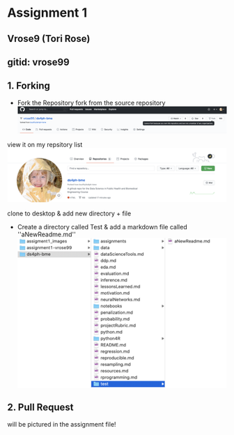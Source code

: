 # Assignment 1
## Vrose9  (Tori Rose)
## gitid: vrose99


## 1. Forking 
* Fork the Repository 
fork from the source repository
![Image 1](fork1.png)

view it on my repsitory list
![Image 2](fork2.png)

clone to desktop & add new directory + file
* Create a directory called Test & add a markdown file called ''aNewReadme.md''
![Image 3](fork3.png)

## 2. Pull Request
will be pictured in the assignment file!